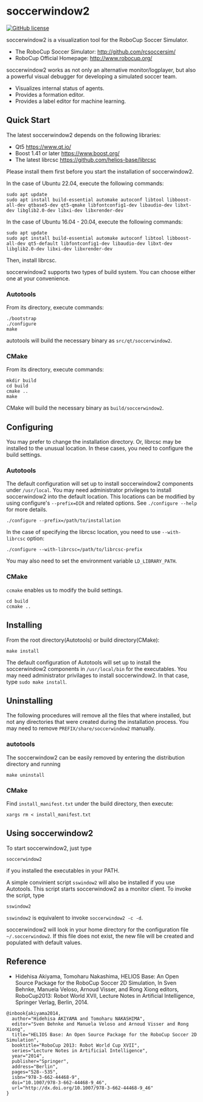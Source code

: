 # soccerwindow2
[![GitHub license](https://img.shields.io/github/license/helios-base/soccerwindow2)](https://github.com/helios-base/soccerwindow2/blob/master/LISENCE)


soccerwindow2 is a visualization tool for the RoboCup Soccer Simulator.
- The RoboCup Soccer Simulator: http://github.com/rcsoccersim/
- RoboCup Official Homepage: http://www.robocup.org/


soccerwindow2 works as not only an alternative monitor/logplayer, but also a powerful visual debugger for developing a simulated soccer team.
- Visualizes internal status of agents.
- Provides a formation editor.
- Provides a label editor for machine learning.

## Quick Start

The latest soccerwindow2 depends on the following libraries:
 - Qt5 https://www.qt.io/
 - Boost 1.41 or later https://www.boost.org/
 - The latest librcsc https://github.com/helios-base/librcsc

Please install them first before you start the installation of soccerwindow2.

In the case of Ubuntu 22.04, execute the following commands:

```
sudo apt update
sudo apt install build-essential automake autoconf libtool libboost-all-dev qtbase5-dev qt5-qmake libfontconfig1-dev libaudio-dev libxt-dev libglib2.0-dev libxi-dev libxrender-dev
```

In the case of Ubuntu 16.04 - 20.04, execute the following commands:

```
sudo apt update
sudo apt install build-essential automake autoconf libtool libboost-all-dev qt5-default libfontconfig1-dev libaudio-dev libxt-dev libglib2.0-dev libxi-dev libxrender-dev
```
Then, install librcsc.

soccerwindow2 supports two types of build system.
You can choose either one at your convenience.

### Autotools

From its directory, execute commands:
```
./bootstrap
./configure
make
```
autotools will build the necessary binary as `src/qt/soccerwindow2`.

### CMake

From its directory, execute commands:

```
mkdir build
cd build
cmake ..
make
```
CMake will build the necessary binary as `build/soccerwindow2`.

## Configuring

You may prefer to change the installation directory.
Or, librcsc may be installed to the unusual location.
In these cases, you need to configure the build settings.

### Autotools

The default configuration will set up to install soccerwindow2 components under `/usr/local`.
You may need administrator privileges to install soccerwindow2 into the default location.
This locations can be modified by using configure's `--prefix=DIR` and related options.
See `./configure --help` for more details.
```
./configure --prefix=/path/to/installation
```

In the case of specifying the librcsc location, you need to use `--with-librcsc` option:
```
./configure --with-librcsc=/path/to/librcsc-prefix
```
You may also need to set the environment variable `LD_LIBRARY_PATH`.

### CMake

`ccmake` enables us to modify the build settings.
```
cd build
ccmake ..
```

## Installing

From the root directory(Autotools) or build directory(CMake):
```
make install
```

The default configuration of Autotools will set up to install the soccerwindow2
components in `/usr/local/bin` for the executables.
You may need administrator privilages to install soccerwindow2.
In that case, type `sudo make install`.

## Uninstalling

The following procedures will remove all the files that where installed, but not any directories that were created during the installation process.
You may need to remove `PREFIX/share/soccerwindow2` manually.

### autotools
The soccerwindow2 can be easily removed by entering the distribution directory and running
```
make uninstall
```

### CMake

Find `install_manifest.txt` under the build directory, then execute:
```
xargs rm < install_manifest.txt
```

## Using soccerwindow2

To start soccerwindow2, just type

```
soccerwindow2
```
if you installed the executables in your PATH.

A simple convinient script `sswindow2` will also be installed if you use Autotools.
This script starts soccerwindow2 as a monitor client.
To invoke the script, type
```
sswindow2
```
`sswindow2` is equivalent to invoke `soccerwindow2 -c -d`.

soccerwindow2 will look in your home directory for the configuration file `~/.soccerwindow2`.
If this file does not exist, the new file will be created and populated with
default values.

## Reference

- Hidehisa Akiyama, Tomoharu Nakashima, HELIOS Base: An Open Source Package for the RoboCup Soccer 2D Simulation, In Sven Behnke, Manuela
Veloso, Arnoud Visser, and Rong Xiong editors, RoboCup2013: Robot World XVII, Lecture Notes in Artificial Intelligence, Springer Verlag, Berlin, 2014.

```
@inbook{akiyama2014,
  author="Hidehisa AKIYAMA and Tomoharu NAKASHIMA",
  editor="Sven Behnke and Manuela Veloso and Arnoud Visser and Rong Xiong",
  title="HELIOS Base: An Open Source Package for the RoboCup Soccer 2D Simulation",
  booktitle="RoboCup 2013: Robot World Cup XVII",
  series="Lecture Notes in Artificial Intelligence",
  year="2014",
  publisher="Springer",
  address="Berlin",
  pages="528--535",
  isbn="978-3-662-44468-9",
  doi="10.1007/978-3-662-44468-9_46",
  url="http://dx.doi.org/10.1007/978-3-662-44468-9_46"
}
```
